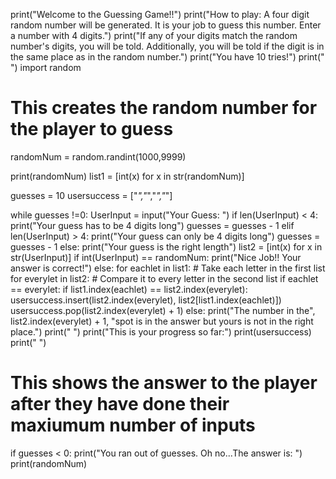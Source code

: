 print("Welcome to the Guessing Game!!")
print("How to play: A four digit random number will be generated. It is your job to guess this number. Enter a number with 4 digits.")
print("If any of your digits match the random number's digits, you will be told. Additionally, you will be told if the digit is in the same place as in the random number.")
print("You have 10 tries!")
print("    ")
import random
# This creates the random number for the player to guess
randomNum = random.randint(1000,9999)

print(randomNum)
list1 = [int(x) for x in str(randomNum)]

guesses = 10
usersuccess = ["_","_","_","_"]

while guesses !=0:
    UserInput = input("Your Guess: ")
    if len(UserInput) < 4:
        print("Your guess has to be 4 digits long")
        guesses = guesses - 1
    elif len(UserInput) > 4:
        print("Your guess can only be 4 digits long")
        guesses = guesses - 1
    else:
        print("Your guess is the right length")
        list2 = [int(x) for x in str(UserInput)]
        if int(UserInput) == randomNum:
            print("Nice Job!! Your answer is correct!")
        else:
            for eachlet in list1: # Take each letter in the first list
                for everylet in list2: # Compare it to every letter in the second list
                    if eachlet == everylet:
                       if list1.index(eachlet) == list2.index(everylet):
                           usersuccess.insert(list2.index(everylet), list2[list1.index(eachlet)])
                           usersuccess.pop(list2.index(everylet) + 1)
                       else:
                           print("The number in the", list2.index(everylet) + 1, "spot is in the answer but yours is not in the right place.")
            print("    ")
            print("This is your progress so far:")
            print(usersuccess)
            print("    ")

# This shows the answer to the player after they have done their maxiumum number of inputs
if guesses < 0:
    print("You ran out of guesses. Oh no...The answer is: ")
    print(randomNum)
